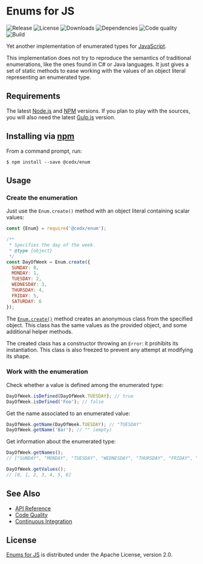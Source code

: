 # Enums for JS
![Release](https://img.shields.io/npm/v/@cedx/enum.svg) ![License](https://img.shields.io/npm/l/@cedx/enum.svg) ![Downloads](https://img.shields.io/npm/dt/@cedx/enum.svg) ![Dependencies](https://img.shields.io/david/cedx/enum.js.svg) ![Code quality](https://img.shields.io/codacy/grade/ff5ef8040fb6456b934f8bac502747f5.svg) ![Build](https://img.shields.io/travis/cedx/enum.js.svg)

Yet another implementation of enumerated types for [JavaScript](https://developer.mozilla.org/en-US/docs/Web/JavaScript).

This implementation does not try to reproduce the semantics of traditional enumerations, like the ones found in C# or Java languages. It just gives a set of static methods to ease working with the values of an object literal representing an enumerated type.

## Requirements
The latest [Node.js](https://nodejs.org) and [NPM](https://www.npmjs.com) versions.
If you plan to play with the sources, you will also need the latest [Gulp.js](http://gulpjs.com/) version.

## Installing via [npm](https://www.npmjs.com)
From a command prompt, run:

```shell
$ npm install --save @cedx/enum
```

## Usage

### Create the enumeration
Just use the `Enum.create()` method with an object literal containing scalar values:

```javascript
const {Enum} = require('@cedx/enum');

/**
 * Specifies the day of the week.
 * @type {object}
 */
const DayOfWeek = Enum.create({
  SUNDAY: 0,
  MONDAY: 1,
  TUESDAY: 2,
  WEDNESDAY: 3,
  THURSDAY: 4,
  FRIDAY: 5,
  SATURDAY: 6
});
```

The [`Enum.create()`](https://github.com/cedx/enum.js/blob/master/src/Enum.js) method creates an anonymous class from the specified object. This class has the same values as the provided object, and some additional helper methods.

The created class has a constructor throwing an `Error`: it prohibits its instantiation. This class is also freezed to prevent any attempt at modifying its shape.

### Work with the enumeration
Check whether a value is defined among the enumerated type:

```javascript
DayOfWeek.isDefined(DayOfWeek.TUESDAY); // true
DayOfWeek.isDefined('Foo'); // false
```

Get the name associated to an enumerated value:

```javascript
DayOfWeek.getName(DayOfWeek.TUESDAY); // "TUESDAY"
DayOfWeek.getName('Bar'); // "" (empty)
```

Get information about the enumerated type:

```javascript
DayOfWeek.getNames();
// ["SUNDAY", "MONDAY", "TUESDAY", "WEDNESDAY", "THURSDAY", "FRIDAY", "SATURDAY"]

DayOfWeek.getValues();
// [0, 1, 2, 3, 4, 5, 6]
```

## See Also
- [API Reference](http://dev.belin.io/enum.js)
- [Code Quality](https://www.codacy.com/app/cedx/enum-js)
- [Continuous Integration](https://travis-ci.org/cedx/enum.js)

## License
[Enums for JS](https://github.com/cedx/enum.js) is distributed under the Apache License, version 2.0.
